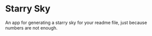 # Starry Sky

An app for generating a starry sky for your readme file, just because numbers are not enough.
